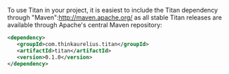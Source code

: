 To use Titan in your project, it is easiest to include the Titan dependency through "Maven":http://maven.apache.org/ as all stable Titan releases are available through Apache's central Maven repository:

```xml
<dependency>
   <groupId>com.thinkaurelius.titan</groupId>
   <artifactId>titan</artifactId>
   <version>0.1.0</version>
</dependency>
```
